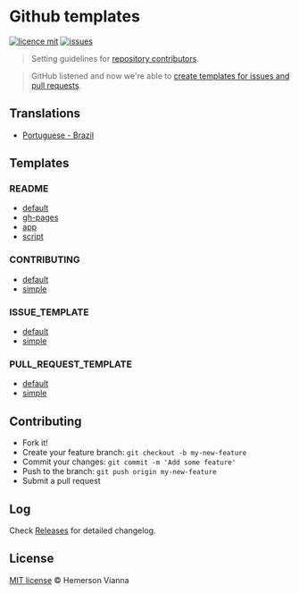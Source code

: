 # Github templates

[![licence mit](https://img.shields.io/badge/license-MIT-blue.svg?style=flat-square)](http://hemersonvianna.mit-license.org/)
[![issues](https://img.shields.io/github/issues/descco-support/github-templates.svg?style=flat-square)](https://github.com/descco-support/github-templates/issues)

> Setting guidelines for [repository contributors](https://help.github.com/articles/setting-guidelines-for-repository-contributors/).

> GitHub listened and now we're able to [create templates for issues and pull requests](https://github.com/blog/2111-issue-and-pull-request-templates).

## Translations

* [Portuguese - Brazil](translations/pt_BR)

## Templates

### README

- [default](templates/readme/default/README.md)
- [gh-pages](templates/readme/gh-pages/README.md)
- [app](templates/readme/app/README.md)
- [script](templates/readme/script/README.md)

### CONTRIBUTING

- [default](templates/contributing/default/CONTRIBUTING.md)
- [simple](templates/contributing/simple/CONTRIBUTING.md)

### ISSUE_TEMPLATE

- [default](templates/issue/default/ISSUE_TEMPLATE.md)
- [simple](templates/issue/simple/ISSUE_TEMPLATE.md)

### PULL_REQUEST_TEMPLATE

- [default](templates/pull-request/default/PULL_REQUEST_TEMPLATE.md)
- [simple](templates/pull-request/simple/PULL_REQUEST_TEMPLATE.md)

## Contributing

- Fork it!
- Create your feature branch: `git checkout -b my-new-feature`
- Commit your changes: `git commit -m 'Add some feature'`
- Push to the branch: `git push origin my-new-feature`
- Submit a pull request

## Log

Check [Releases](https://github.com/descco-support/github-templates/releases) for detailed changelog.

## License

[MIT license](http://hemersonvianna.mit-license.org/) © Hemerson Vianna
